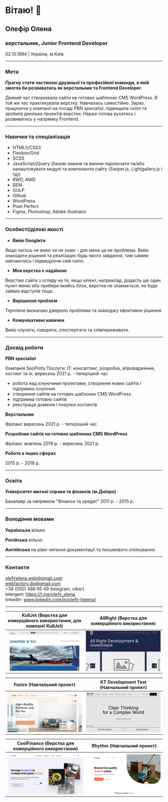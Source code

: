 # Вітаю! 👋


## Олефір Олена

### верстальник, Junior Frontend Developer

02.10.1994 | Україна, м.Київ

____

### Мета

**Прагну стати частиною дружньої та професійної команди, в якій змогла би розвиватись як верстальник та Frontend Developer.**

Деякий час створювала сайти на готових шаблонах CMS WordPress. В той же час практикувала верстку. Навчалась самостійно. Зараз, працюючи у компанії на посаді PBN specialist, підвищила скілл та зробила декілька проектів верстки. Наразі готова рухатись і розвиватись у напрямку Frontend.

____


### Навички та спеціалізація

- HTML5/CSS3
- Flexbox/Grid
- SCSS
- JavaScript/jQuery (базові знання та вміння підключати та/або налаштовувати модулі та компоненти сайту (Swiper.js, Lightgallery.js і тд))
- RWD, AWD
- БЕМ
- GULP
- Github
- WordPress
- Pixel Perfect
- Figma, Photoshop, Adobe illustrator

____

### Особисті/ділові якості

- **Вмію Googlити**

Якщо чогось не вмію чи не знаю – для мене це не проблема. Вмію знаходити рішення та реалізацію будь-якого завдання, тим самим навчаючись і підвищуючи свій скілл.

- **Моя верстка є надійною**

Верстаю сайти з огляду на те, якщо клієнт, наприклад, додасть ще один пункт меню або прибере якийсь блок, верстка не зламається, не буде зайвих відступів тощо.

- **Вирішення проблем**

Терпляче визначаю джерело проблеми та знаходжу ефективне рішення. 

- **Комунікативні навички**

Вмію слухати, говорити, спостерігати та співпереживати.

____

### Досвід роботи

**PBN specialist**

Компанія SeoProfy
Послуги: IT: консалтинг, розробка, впровадження, хостинг та ін.
вересень 2021 р. - теперішній час
- робота над існуючими проектами, створення нових сайтів і підтримка існуючих
- створення сайтів на готових шаблонах CMS WordPress
- підтримка готових сайтів
- реєстрація доменів і покупка хостингів

**Верстальник**

Фріланс
вересень 2021 р. - теперішній час

**Розробник сайтів на готових шаблонах CMS WordPress**

Фріланс
жовтень 2019 р. - вересень 2021 р.

**Робота в інших сферах**

2015 р. - 2018 р.

____

### Освіта

**Університет митної справи та фінансів (м.Дніпро)**

Бакалавр за напрямом "Фінанси та кредит"
2011 р. - 2015 р.

____

### Володіння мовами

**Українська**
вільно

**Російська**
вільно

**Англійська**
на рівні читання документації та письмового спілкування

____

### Контакти

olefirelena.web@gmail.com <br />
webfactory.dp@gmail.com <br />
+38 (050) 486 95 49 (telegram, viber)<br />
telergam: https://t.me/olefir_elena<br />
linkedin: www.linkedin.com/in/olefir-helena/

____
| KullJet (Верстка для комерційного використання, для компанії KullJet)  | AllRight (Верстка для комерційного використання) |
| ------------- | ------------- |
| [![name](https://github.com/OlefirElena/KullJet/blob/main/img/cover.jpg)](https://olefirelena.github.io/KullJet/)  | [![name](https://github.com/OlefirElena/AllRight/blob/main/img/cover.jpg)](https://olefirelena.github.io/AllRight/)  |

| Funiro (Навчальний проект)  | KT Development Test (Навчальний проект) |
| ------------- | ------------- |
| [![name](https://github.com/OlefirElena/funiro/blob/main/img/funiro.jpg)](https://olefirelena.github.io/funiro/)  | [![name](https://github.com/OlefirElena/KTDevelopmentTest/blob/main/img/cover.jpg)](https://github.com/OlefirElena/KTDevelopmentTest)  |

| CoolFinance (Верстка для комерційного використання)  | Rhythm (Навчальний проект) |
| ------------- | ------------- |
| [![name](https://github.com/OlefirElena/CoolFinance/blob/main/img/cover.jpg)](https://olefirelena.github.io/CoolFinance/)  | [![name](https://github.com/OlefirElena/Rhythm/blob/main/img/Slice1.jpg)](https://olefirelena.github.io/Rhythm/)  |
